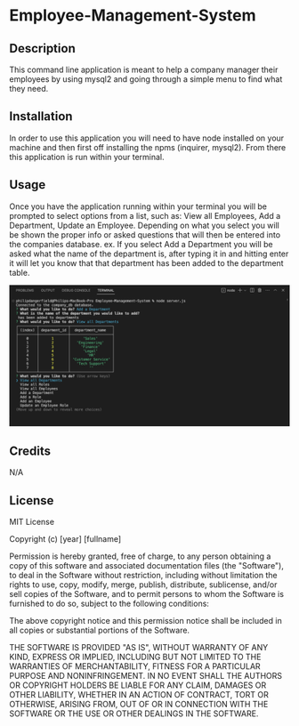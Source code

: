 # Employee-Management-System


## Description

This command line application is meant to help a company manager their employees by using mysql2 and going through a simple menu to find what they need.

## Installation

In order to use this application you will need to have node installed on your machine and then first off installing the npms (inquirer, mysql2). From there this application is run within your terminal.

## Usage

Once you have the application running within your terminal you will be prompted to select options from a list, such as: View all Employees, Add a Department, Update an Employee. Depending on what you select you will be shown the proper info or asked questions that will then be entered into the companies database. ex. If you select Add a Department you will be asked what the name of the department is, after typing it in and hitting enter it will let you know that that department has been added to the department table.


<img src="assets/employee_management.png">


## Credits

N/A

## License

MIT License

Copyright (c) [year] [fullname]

Permission is hereby granted, free of charge, to any person obtaining a copy
of this software and associated documentation files (the "Software"), to deal
in the Software without restriction, including without limitation the rights
to use, copy, modify, merge, publish, distribute, sublicense, and/or sell
copies of the Software, and to permit persons to whom the Software is
furnished to do so, subject to the following conditions:

The above copyright notice and this permission notice shall be included in all
copies or substantial portions of the Software.

THE SOFTWARE IS PROVIDED "AS IS", WITHOUT WARRANTY OF ANY KIND, EXPRESS OR
IMPLIED, INCLUDING BUT NOT LIMITED TO THE WARRANTIES OF MERCHANTABILITY,
FITNESS FOR A PARTICULAR PURPOSE AND NONINFRINGEMENT. IN NO EVENT SHALL THE
AUTHORS OR COPYRIGHT HOLDERS BE LIABLE FOR ANY CLAIM, DAMAGES OR OTHER
LIABILITY, WHETHER IN AN ACTION OF CONTRACT, TORT OR OTHERWISE, ARISING FROM,
OUT OF OR IN CONNECTION WITH THE SOFTWARE OR THE USE OR OTHER DEALINGS IN THE
SOFTWARE.